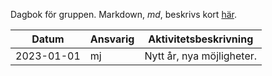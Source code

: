 Dagbok för gruppen. Markdown, *md*, beskrivs kort [här](https://liuonline.sharepoint.com/:b:/r/sites/Lisam_TSIU51_2023VT_K5/Delade%20dokument/General/Kursdokument/markdown-cheatsheet.pdf?csf=1&web=1&e=VS1JYj).



Datum        | Ansvarig   | Aktivitetsbeskrivning                                      
-------------|------------|------------------------------------------------------
2023-01-01   |mj          | Nytt år, nya möjligheter. 
